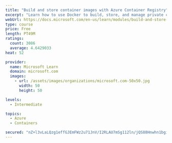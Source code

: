 ```yaml
---
title: "Build and store container images with Azure Container Registry"
excerpt: "Learn how to use Docker to build, store, and manage private container images with the Azure Container Registry."
webUrl: https://docs.microsoft.com/en-us/learn/modules/build-and-store-container-images/
type: course
price: Free
length: PT49M
ratings:
  count: 3086
  average: 4.6429033
heat: 52

provider:
  name: Microsoft Learn
  domain: microsoft.com
  images:
    - url: /assets/images/organizations/microsoft.com-50x50.jpg
      width: 50
      height: 50

levels:
  - Intermediate

topics:
  - Azure
  - Containers

secured: "nZ+l3vLaLQzg1effGJEmFWz2u71JnV/I2RLAU7mSg112ln/jQS88Hnwhn1bgiONmRes3YYMKWIScuEwKpaVIOdPUn9fqcgRurDEV1QkAMLa6C8I/cxgXxYSThQ6rjZlBAg5wOnhZkf5B4GeWb60/YAfHs5ndKpfBVy/duui8ZXyuUP7nK4X4j8zFecqJ/oG0uPjUHdDAlnJeifvP1wTXQKvJsDfnQGPSEC3puTAMAJDw69BRR/WbE3QjjAxlMqRweiNJlUPKCxeGka65v5+LRAxA39luT+QbTr6R1aN2vkBtsLQnvNbKOTElBg9lirWF1BIA1ST5X/Gc4/QTYxYDjyRd5ZCQ/ZXVhCEptzLqSCTzksTzhsnphXTCNSy7qvT6nCzTikXZXK0Dsxyqs65wjyOi8J1sIABA9v501NKaqH0=;qyj8sNW3NFT1IxK00OQlig=="
---
```


